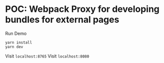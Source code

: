 # POC: Webpack Proxy for developing bundles for external pages

Run Demo

```shell
yarn install
yarn dev
```

Visit `localhost:8765`
Visit `localhost:8080`
